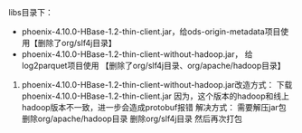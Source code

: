 libs目录下：
* phoenix-4.10.0-HBase-1.2-thin-client.jar，给ods-origin-metadata项目使用【删除了org/slf4j目录】
* phoenix-4.10.0-HBase-1.2-thin-client-without-hadoop.jar， 给log2parquet项目使用 【删除了org/slf4j目录、org/apache/hadoop目录】


1. phoenix-4.10.0-HBase-1.2-thin-client-without-hadoop.jar改造方式：
下载phoenix-4.10.0-HBase-1.2-thin-client.jar
因为，这个版本的hadoop和线上hadoop版本不一致，进一步会造成protobuf报错
解决方式：
需要解压jar包
删除org/apache/hadoop目录
删除org/slf4j目录
然后再次打包